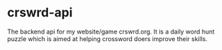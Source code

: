 # crswrd-api
The backend api for my website/game crswrd.org. It is a daily word hunt puzzle which is aimed at helping crossword doers improve their skills.
